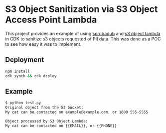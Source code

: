 # S3 Object Sanitization via S3 Object Access Point Lambda

This project provides an example of using [scrubadub] and [s3 object lambda] in CDK to sanitize s3 objects requested of PII data. This was done as a POC to see how easy it was to implement.

## Deployment

```bash
npm install
cdk synth && cdk deploy
```

## Example

```bash
$ python test.py
Original object from the S3 bucket:
My cat can be contacted on example@example.com, or 1800 555-5555

Object processed by S3 Object Lambda:
My cat can be contacted on {{EMAIL}}, or {{PHONE}}
```

[scrubadub]: https://scrubadub.readthedocs.io/en/stable/index.html
[s3 object lambda]: https://aws.amazon.com/blogs/aws/introducing-amazon-s3-object-lambda-use-your-code-to-process-data-as-it-is-being-retrieved-from-s3/
